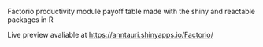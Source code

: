 Factorio productivity module payoff table made with the shiny and reactable packages in R

Live preview avaliable at https://anntauri.shinyapps.io/Factorio/
